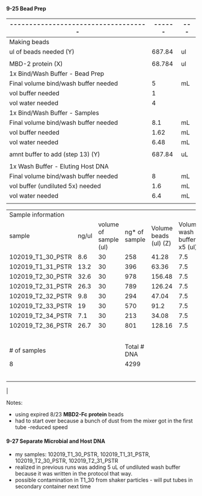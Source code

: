 #### 9-25 Bead Prep

| ------------------------------------ | ------ | --- |
| ------------------------------------ | ------ | --- |
| Making beads                         |        |     |
| ul of beads needed (Y)               | 687.84 | ul  |
|                                      |        |     |
| MBD-2 protein (X)                    | 68.784 | ul  |
| 1x Bind/Wash Buffer - Bead Prep      |        |     |
| Final volume bind/wash buffer needed | 5      | mL  |
| vol buffer needed                    | 1      |     |
| vol water needed                     | 4      |     |
| 1x Bind/Wash Buffer - Samples        |        |     |
| Final volume bind/wash buffer needed | 8.1    | mL  |
| vol buffer needed                    | 1.62   | mL  |
| vol water needed                     | 6.48   | mL  |
|                                      |        |     |
| amnt buffer to add (step 13) (Y)     | 687.84 | uL  |
|                                      |        |     |
| 1x Wash Buffer - Eluting Host DNA    |        |     |
| Final volume bind/wash buffer needed | 8      | mL  |
| vol buffer (undiluted 5x) needed     | 1.6    | mL  |
| vol water needed                     | 6.4    | mL  |
|                                      |        |     |



|                    |       |                       |               |                       |                            |                   |                     |              |
| ------------------ | ----- | --------------------- | ------------- | --------------------- | -------------------------- | ----------------- | ------------------- | ------------ |
| Sample information |       |                       |               |                       |                            |                   |                     |              |
| sample             | ng/ul | volume of sample (ul) | ng* of sample | Volume beads (ul) (Z) | Volume wash buffer x5 (ul) | Total volume (ul) | Added beads cleanup | Total volume |
| 102019_T1_30_PSTR  | 8.6   | 30                    | 258           | 41.28                 | 7.5                        | 78.78             | 141.804             | 220.584      |
| 102019_T1_31_PSTR  | 13.2  | 30                    | 396           | 63.36                 | 7.5                        | 100.86            | 181.548             | 282.408      |
| 102019_T2_30_PSTR  | 32.6  | 30                    | 978           | 156.48                | 7.5                        | 193.98            | 349.164             | 543.144      |
| 102019_T2_31_PSTR  | 26.3  | 30                    | 789           | 126.24                | 7.5                        | 163.74            | 294.732             | 458.472      |
| 102019_T2_32_PSTR  | 9.8   | 30                    | 294           | 47.04                 | 7.5                        | 84.54             | 152.172             | 236.712      |
| 102019_T2_33_PSTR  | 19    | 30                    | 570           | 91.2                  | 7.5                        | 128.7             | 231.66              | 360.36       |
| 102019_T2_34_PSTR  | 7.1   | 30                    | 213           | 34.08                 | 7.5                        | 71.58             | 128.844             | 200.424      |
| 102019_T2_36_PSTR  | 26.7  | 30                    | 801           | 128.16                | 7.5                        | 165.66            | 298.188             | 463.848      |
|                    |       |                       |               |                       |                            |                   |                     |              |
|                    |       |                       |               |                       |                            |                   |                     |              |
|                    |       |                       |               |                       |                            |                   |                     |              |
|                    |       |                       |               |                       |                            |                   |                     |              |
|                    |       |                       |               |                       |                            |                   |                     |              |
| # of samples       |       |                       | Total # DNA   |                       |                            |                   |                     |              |
| 8                  |       |                       | 4299          |                       |                            |                   | 1778.112            |              |
|                    |       |                       |               |                       |                            |                   | 297                 |              |
|                    |       |                       |               |                       |                            |                   |                     |              |
| 

Notes:
- using expired 8/23 **MBD2-Fc protein** beads 
- had to start over because a bunch of dust from the mixer got in the first tube -reduced speed

#### 9-27 Separate Microbial and Host DNA 
- my samples: 102019_T1_30_PSTR, 102019_T1_31_PSTR, 102019_T2_30_PSTR, 102019_T2_31_PSTR
- realized in previous runs was adding 5 uL of undiluted wash buffer because it was written in the protocol that way.
- possible contamination in T1_30 from shaker particles - will put tubes in secondary container next time 